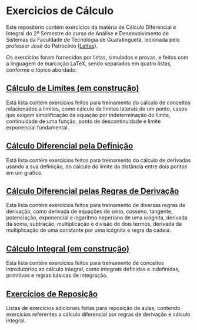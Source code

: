 # Exercicios de Cálculo
Este repositório contém exercícios da matéria de Cálculo Diferencial e Integral do 2º Semestre do curso de Análise e Desenvolvimento de Sistemas da Faculdade de Tecnologia de Guaratinguetá, lecionada pelo professor José do Patrocínio ([Lattes](http://lattes.cnpq.br/5998981994702334)).

Os exercícios foram fornecidos por listas, simulados e provas, e feitos com a linguagem de marcação LaTeX, sendo separados em quatro listas, conforme o tópico abordado:
## [Cálculo de Limites (em construção)](ExercíciosLista1)
Está lista contém exercícios feitos para treinamento do cálculo de conceitos relacionados a limites, como cálculo de limites laterais de um ponto, casos que exigem simplificação da equação por indeterminação do limite, continuidade de uma função, ponto de descontinuidade e limite exponencial fundamental.
## [Cálculo Diferencial pela Definição](ExercíciosLista2)
Está lista contém exercícios feitos para treinamento do cálculo de derivadas usando a sua definição, do cálculo do limite da distância entre dois pontos em um gráfico.
## [Cálculo Diferencial pelas Regras de Derivação](ExercíciosLista3)
Esta lista contém exercícios feitos para treinamento de diversas regras de derivação, como derivada de equações de seno, cosseno, tangente, potenciação, exponencial e logaritmo neperiano de uma icógnita, derivada da soma, subtração, multiplicação e divisão de dois termos, derivada da multiplicação de uma constante por uma icógnita e regra da cadeia.
## [Cálculo Integral (em construção)](ExerciciosIntegrais)
Esta lista contém exercícios feitos para treinamento de conceitos introdutórios ao cálculo integral, como integrais definidas e indefinidas, primitivas e regras básicas de integração.
## [Exercícios de Reposição](ExerciciosReposicao)
Listas de exercícios adicionais feitas para reposição de aulas, contendo exercícios referentes a cálculo diferencial por regras de derivação e cálculo integral.
